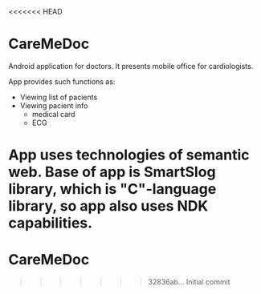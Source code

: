 <<<<<<< HEAD
# CareMeDoc
Android application for doctors. It presents mobile office for cardiologists.

App provides such functions as:
* Viewing list of pacients
* Viewing pacient info
  * medical card
  * ECG

App uses technologies of semantic web. Base of app is __SmartSlog__ library, which is "C"-language library, so app also uses NDK capabilities. 
=======
# CareMeDoc
>>>>>>> 32836ab... Initial commit
